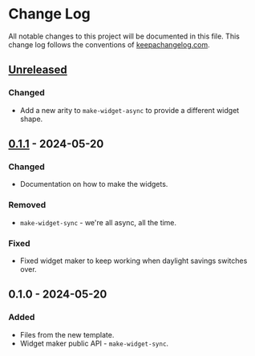 # Change Log
All notable changes to this project will be documented in this file. This change log follows the conventions of [keepachangelog.com](http://keepachangelog.com/).

## [Unreleased]
### Changed
- Add a new arity to `make-widget-async` to provide a different widget shape.

## [0.1.1] - 2024-05-20
### Changed
- Documentation on how to make the widgets.

### Removed
- `make-widget-sync` - we're all async, all the time.

### Fixed
- Fixed widget maker to keep working when daylight savings switches over.

## 0.1.0 - 2024-05-20
### Added
- Files from the new template.
- Widget maker public API - `make-widget-sync`.

[Unreleased]: https://sourcehost.site/your-name/flexiana-task/compare/0.1.1...HEAD
[0.1.1]: https://sourcehost.site/your-name/flexiana-task/compare/0.1.0...0.1.1
